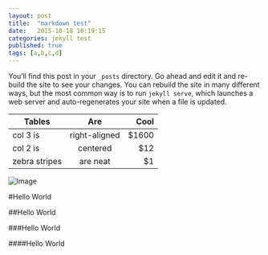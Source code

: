 ---layout: posttitle:  "markdown test"date:   2015-10-18 10:19:15categories: jekyll testpublished: truetags: [a,b,c,d]---You’ll find this post in your `_posts` directory. Go ahead and edit it and re-build the site to see your changes. You can rebuild the site in many different ways, but the most common way is to run `jekyll serve`, which launches a web server and auto-regenerates your site when a file is updated.| Tables        | Are           | Cool    || ------------- |:-------------:| -------:|| col 3 is      | right-aligned | $1600   || col 2 is      | centered      |   $12   || zebra stripes | are neat      |    $1   |![Image]({{site.baseurl}}/img/Running_cow.gif "Optional title")#Hello World##Hello World###Hello World####Hello World
